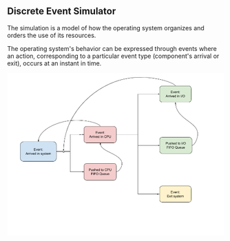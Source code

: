 ## Discrete Event Simulator

The simulation is a model of how the operating system organizes and orders the use of its resources.

The operating system's behavior can be expressed through events where an action, corresponding to a particular event type (component's arrival or exit), occurs at an instant in time.

![Event Handler Diagram](/event_handler_diagram.png)
